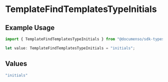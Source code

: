 # TemplateFindTemplatesTypeInitials

## Example Usage

```typescript
import { TemplateFindTemplatesTypeInitials } from "@documenso/sdk-typescript/models/operations";

let value: TemplateFindTemplatesTypeInitials = "initials";
```

## Values

```typescript
"initials"
```